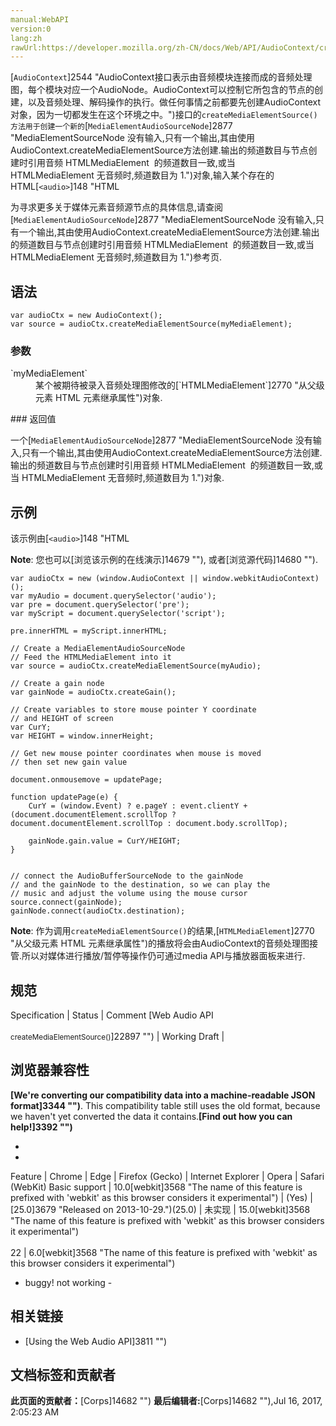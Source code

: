 ```yaml
---
manual:WebAPI
version:0
lang:zh
rawUrl:https://developer.mozilla.org/zh-CN/docs/Web/API/AudioContext/createMediaElementSource
---
```






[`AudioContext`]2544 "AudioContext接口表示由音频模块连接而成的音频处理图，每个模块对应一个AudioNode。AudioContext可以控制它所包含的节点的创建，以及音频处理、解码操作的执行。做任何事情之前都要先创建AudioContext对象，因为一切都发生在这个环境之中。")接口的`createMediaElementSource() 方法用于创建一个新的`[`MediaElementAudioSourceNode`]2877 "MediaElementSourceNode 没有输入,只有一个输出,其由使用AudioContext.createMediaElementSource方法创建.输出的频道数目与节点创建时引用音频 HTMLMediaElement  的频道数目一致,或当 HTMLMediaElement 无音频时,频道数目为 1.")对象,输入某个存在的 HTML[`<audio>`]148 "HTML <audio> 元素用于在文档中表示音频内容。 <audio> 元素可以包含多个音频资源， 这些音频资源可以使用 src 属性或者<source> 元素来进行描述； 浏览器将会选择最合适的一个来使用。对于不支持<audio>元素的浏览器，<audio>元素也可以作为浏览器不识别的内容加入到文档中。")or[`<video>`]30 "HTML <video> 元素 用于在HTML或者XHTML文档中嵌入视频内容。")元素, 对应的音频即可被播放或者修改.




为寻求更多关于媒体元素音频源节点的具体信息,请查阅[`MediaElementAudioSourceNode`]2877 "MediaElementSourceNode 没有输入,只有一个输出,其由使用AudioContext.createMediaElementSource方法创建.输出的频道数目与节点创建时引用音频 HTMLMediaElement  的频道数目一致,或当 HTMLMediaElement 无音频时,频道数目为 1.")参考页.


## 语法<a name="语法"></a>

```
var audioCtx = new AudioContext();
var source = audioCtx.createMediaElementSource(myMediaElement);
```

### 参数<a name="参数"></a>
<dl><dt id=''>`myMediaElement`</dt><dd>某个被期待被录入音频处理图修改的[`HTMLMediaElement`]2770 "从父级元素 HTML 元素继承属性")对象.</dd></dl>
### 返回值<a name="返回值"></a>


一个[`MediaElementAudioSourceNode`]2877 "MediaElementSourceNode 没有输入,只有一个输出,其由使用AudioContext.createMediaElementSource方法创建.输出的频道数目与节点创建时引用音频 HTMLMediaElement  的频道数目一致,或当 HTMLMediaElement 无音频时,频道数目为 1.")对象.


## 示例<a name="示例"></a>


该示例由[`<audio>`]148 "HTML <audio> 元素用于在文档中表示音频内容。 <audio> 元素可以包含多个音频资源， 这些音频资源可以使用 src 属性或者<source> 元素来进行描述； 浏览器将会选择最合适的一个来使用。对于不支持<audio>元素的浏览器，<audio>元素也可以作为浏览器不识别的内容加入到文档中。")元素,通过使用`createMediaElementSource() 方法,`创建了一个音源,将其通过[`GainNode`]2721 "增益是一个无单位量，会对所有输入声道的音频进行相应的增加。当对 GainNode 进行修改时，新的增益会通过 de-zippering 算法进行应用，以防止出现“咔嗒”的奇怪声响。")节点,输出到[`AudioDestinationNode`]2547 "AudioDestinationNode可以通过AudioContext.destination属性来查看。")节点以播放.当鼠标指针移动时,`updatePage()`函数被调用,该函数计算当前鼠标Y坐标与页面高度的比值, 改变[`GainNode`]2721 "增益是一个无单位量，会对所有输入声道的音频进行相应的增加。当对 GainNode 进行修改时，新的增益会通过 de-zippering 算法进行应用，以防止出现“咔嗒”的奇怪声响。")节点的值以调整音量.您就可以通过鼠标上下移动而改变音乐的音量了.



**Note**: 您也可以[浏览该示例的在线演示]14679 ""), 或者[浏览源代码]14680 "").



```
var audioCtx = new (window.AudioContext || window.webkitAudioContext)();
var myAudio = document.querySelector('audio');
var pre = document.querySelector('pre');
var myScript = document.querySelector('script');

pre.innerHTML = myScript.innerHTML;

// Create a MediaElementAudioSourceNode
// Feed the HTMLMediaElement into it
var source = audioCtx.createMediaElementSource(myAudio);

// Create a gain node
var gainNode = audioCtx.createGain();

// Create variables to store mouse pointer Y coordinate
// and HEIGHT of screen
var CurY;
var HEIGHT = window.innerHeight;

// Get new mouse pointer coordinates when mouse is moved
// then set new gain value

document.onmousemove = updatePage;

function updatePage(e) {
    CurY = (window.Event) ? e.pageY : event.clientY + (document.documentElement.scrollTop ? document.documentElement.scrollTop : document.body.scrollTop);

    gainNode.gain.value = CurY/HEIGHT;
}


// connect the AudioBufferSourceNode to the gainNode
// and the gainNode to the destination, so we can play the
// music and adjust the volume using the mouse cursor
source.connect(gainNode);
gainNode.connect(audioCtx.destination);
```


**Note**: 作为调用`createMediaElementSource()`的结果,[`HTMLMediaElement`]2770 "从父级元素 HTML 元素继承属性")的播放将会由AudioContext的音频处理图接管.所以对媒体进行播放/暂停等操作仍可通过media API与播放器面板来进行.



## 规范<a name="规范"></a>
Specification | Status | Comment 
[Web Audio API<br></br><small>createMediaElementSource()</small>]22897 "") | Working Draft |  


## 浏览器兼容性<a name="浏览器兼容性"></a>


**[We&#39;re converting our compatibility data into a machine-readable JSON format]3344 "")**. This compatibility table still uses the old format, because we haven&#39;t yet converted the data it contains.**[Find out how you can help!]3392 "")**


* 
* 
Feature | Chrome | Edge | Firefox (Gecko) | Internet Explorer | Opera | Safari (WebKit) 
Basic support | 10.0[webkit]3568 "The name of this feature is prefixed with 'webkit' as this browser considers it experimental") | (Yes) | [25.0]3679 "Released on 2013-10-29.")(25.0) | 未实现 | 15.0[webkit]3568 "The name of this feature is prefixed with 'webkit' as this browser considers it experimental")<br></br>22 | 6.0[webkit]3568 "The name of this feature is prefixed with 'webkit' as this browser considers it experimental")



- buggy! not working - 





## 相关链接<a name="相关链接"></a>

* [Using the Web Audio API]3811 "")



## 文档标签和贡献者
**此页面的贡献者：**[Corps]14682 "")
**最后编辑者:**[Corps]14682 ""),<time>Jul 16, 2017, 2:05:23 AM</time>


